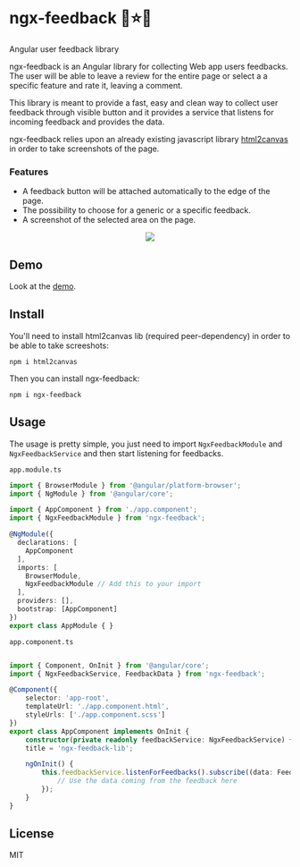 # ngx-feedback 📸⭐💬
Angular user feedback library

ngx-feedback is an Angular library for collecting Web app users feedbacks. The user will be able to leave a review for the entire page or select a a specific feature and rate it, leaving a comment.

This library is meant to provide a fast, easy and clean way to collect user feedback through visible button and it provides a service that listens for incoming feedback and provides the data.

ngx-feedback relies upon an already existing javascript library [html2canvas](https://github.com/niklasvh/html2canvas) in order to take screenshots of the page.

### Features
- A feedback button will be attached automatically to the edge of the page.
- The possibility to choose for a generic or a specific feedback.
- A screenshot of the selected area on the page.

<div align="center">
	<img src ="https://github.com/tnicola/ngx-feedback/blob/master/docs/feedback.gif" />
</div>

## Demo

Look at the [demo](https://tnicola.github.io/ngx-feedback/). 

## Install
You'll need to install html2canvas lib (required peer-dependency) in order to be able to take screeshots:

    npm i html2canvas

Then you can install ngx-feedback:

    npm i ngx-feedback

## Usage
The usage is pretty simple, you just need to import `NgxFeedbackModule` and `NgxFeedbackService` and then start listening for feedbacks.

`app.module.ts`
```typescript
import { BrowserModule } from '@angular/platform-browser';
import { NgModule } from '@angular/core';

import { AppComponent } from './app.component';
import { NgxFeedbackModule } from 'ngx-feedback';

@NgModule({
  declarations: [
    AppComponent
  ],
  imports: [
    BrowserModule,
    NgxFeedbackModule // Add this to your import
  ],
  providers: [],
  bootstrap: [AppComponent]
})
export class AppModule { }
```
`app.component.ts`
```typescript

import { Component, OnInit } from '@angular/core';
import { NgxFeedbackService, FeedbackData } from 'ngx-feedback';

@Component({
    selector: 'app-root',
    templateUrl: './app.component.html',
    styleUrls: ['./app.component.scss']
})
export class AppComponent implements OnInit {
    constructor(private readonly feedbackService: NgxFeedbackService) {}
    title = 'ngx-feedback-lib';

    ngOnInit() {
        this.feedbackService.listenForFeedbacks().subscribe((data: FeedbackData) => {
            // Use the data coming from the feedback here
        });
    }
}

```

## License
MIT
